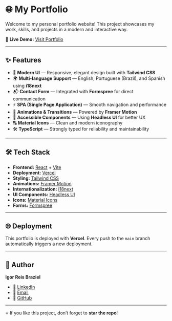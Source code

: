 # 🌐 My Portfolio

Welcome to my personal portfolio website!
This project showcases my work, skills, and projects in a modern and interactive way.

🚀 **Live Demo:** [Visit Portfolio](https://igorbraziel.vercel.app/)

---

## ✨ Features

- 🎨 **Modern UI** — Responsive, elegant design built with **Tailwind CSS**
- 🌍 **Multi-language Support** — English, Portuguese (Brazil), and Spanish using **i18next**
- 📬 **Contact Form** — Integrated with **Formspree** for direct communication
- ⚡ **SPA (Single Page Application)** — Smooth navigation and performance
- 🎥 **Animations & Transitions** — Powered by **Framer Motion**
- 🧩 **Accessible Components** — Using **Headless UI** for better UX
- 🔠 **Material Icons** — Clean and modern iconography
- 🛠️ **TypeScript** — Strongly typed for reliability and maintainability

---

## 🛠️ Tech Stack

- **Frontend:** [React](https://react.dev/) + [Vite](https://vitejs.dev/)
- **Deployment:** [Vercel](https://vercel.com/)
- **Styling:** [Tailwind CSS](https://tailwindcss.com/)
- **Animations:** [Framer Motion](https://www.framer.com/motion/)
- **Internationalization:** [i18next](https://www.i18next.com/)
- **UI Components:** [Headless UI](https://headlessui.dev/)
- **Icons:** [Material Icons](https://fonts.google.com/icons)
- **Forms:** [Formspree](https://formspree.io/)

---

## 🌐 Deployment

This portfolio is deployed with **Vercel**.
Every push to the `main` branch automatically triggers a new deployment.

---

## 👤 Author

**Igor Reis Braziel**

- 💼 [LinkedIn](https://www.linkedin.com/in/igor-reis-braziel-499b00300/)
- 📧 [Email](braziel@discente.ufg.br)
- 🐙 [GitHub](https://github.com/Igorbraziel)

---

⭐ If you like this project, don’t forget to **star the repo**!

